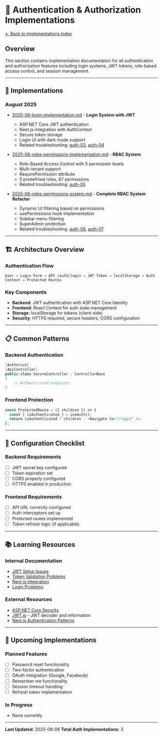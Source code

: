 # 🔐 Authentication & Authorization Implementations

[← Back to Implementations Index](../00-implementations-index.md)

## Overview
This section contains implementation documentation for all authentication and authorization features including login systems, JWT tokens, role-based access control, and session management.

---

## 📁 Implementations

### August 2025
- [2025-08-login-implementation.md](./2025-08-login-implementation.md) - **Login System with JWT**
  - ASP.NET Core JWT authentication
  - Next.js integration with AuthContext
  - Secure token storage
  - Login UI with dark mode support
  - Related troubleshooting: [auth-03](../../troubleshooting/auth/auth-03-nextjs-integration.md), [auth-04](../../troubleshooting/auth/auth-04-login-problems.md)

- [2025-08-roles-permissions-implementation.md](./2025-08-roles-permissions-implementation.md) - **RBAC System**
  - Role-Based Access Control with 5 permission levels
  - Multi-tenant support
  - RequirePermission attribute
  - 5 predefined roles, 67 permissions
  - Related troubleshooting: [auth-05](../../troubleshooting/auth/auth-05-dto-naming-conflicts.md)

- [2025-08-roles-permissions-system.md](./2025-08-roles-permissions-system.md) - **Complete RBAC System Refactor**
  - Dynamic UI filtering based on permissions
  - usePermissions hook implementation
  - Sidebar menu filtering
  - SuperAdmin protection
  - Related troubleshooting: [auth-06](../../troubleshooting/auth/auth-06-permissions-not-showing.md), [auth-07](../../troubleshooting/auth/auth-07-role-update-fails.md)

---

## 🏗️ Architecture Overview

### Authentication Flow
```
User → Login Form → API /auth/login → JWT Token → localStorage → Auth Context → Protected Routes
```

### Key Components
- **Backend**: JWT authentication with ASP.NET Core Identity
- **Frontend**: React Context for auth state management
- **Storage**: localStorage for tokens (client-side)
- **Security**: HTTPS required, secure headers, CORS configuration

---

## 📋 Common Patterns

### Backend Authentication
```csharp
[Authorize]
[ApiController]
public class SecureController : ControllerBase
{
    // Authenticated endpoints
}
```

### Frontend Protection
```typescript
const ProtectedRoute = ({ children }) => {
  const { isAuthenticated } = useAuth();
  return isAuthenticated ? children : <Navigate to="/login" />;
};
```

---

## 🔧 Configuration Checklist

### Backend Requirements
- [ ] JWT secret key configured
- [ ] Token expiration set
- [ ] CORS properly configured
- [ ] HTTPS enabled in production

### Frontend Requirements
- [ ] API URL correctly configured
- [ ] Auth interceptors set up
- [ ] Protected routes implemented
- [ ] Token refresh logic (if applicable)

---

## 📚 Learning Resources

### Internal Documentation
- [JWT Setup Issues](../../troubleshooting/auth/auth-01-jwt-setup-issues.md)
- [Token Validation Problems](../../troubleshooting/auth/auth-02-token-validation.md)
- [Next.js Integration](../../troubleshooting/auth/auth-03-nextjs-integration.md)
- [Login Problems](../../troubleshooting/auth/auth-04-login-problems.md)

### External Resources
- [ASP.NET Core Security](https://docs.microsoft.com/aspnet/core/security/)
- [JWT.io](https://jwt.io/) - JWT decoder and information
- [Next.js Authentication Patterns](https://nextjs.org/docs/authentication)

---

## 🎯 Upcoming Implementations

### Planned Features
- [ ] Password reset functionality
- [ ] Two-factor authentication
- [ ] OAuth integration (Google, Facebook)
- [ ] Remember me functionality
- [ ] Session timeout handling
- [ ] Refresh token implementation

### In Progress
- None currently

---

**Last Updated**: 2025-08-08
**Total Auth Implementations**: 3